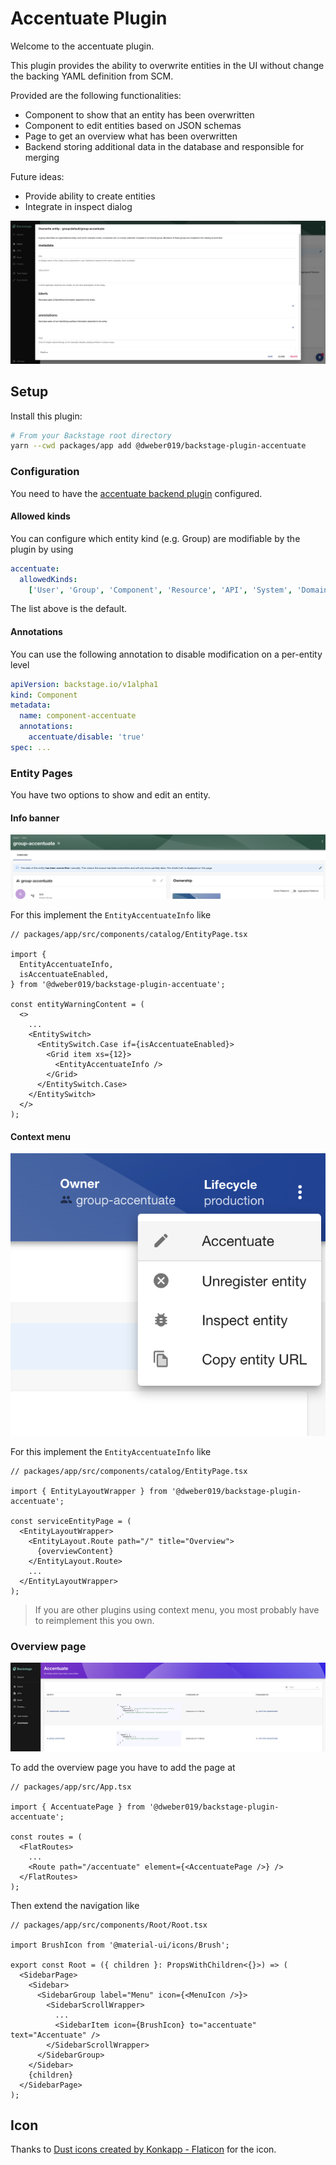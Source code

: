 # Accentuate Plugin

Welcome to the accentuate plugin.

This plugin provides the ability to overwrite entities in the UI without change the backing YAML definition from SCM.

Provided are the following functionalities:

- Component to show that an entity has been overwritten
- Component to edit entities based on JSON schemas
- Page to get an overview what has been overwritten
- Backend storing additional data in the database and responsible for merging

Future ideas:

- Provide ability to create entities
- Integrate in inspect dialog

![entity-json-schema-editor](./docs/entity-json-schema-editor.png)

## Setup

Install this plugin:

```bash
# From your Backstage root directory
yarn --cwd packages/app add @dweber019/backstage-plugin-accentuate
```

### Configuration

You need to have the [accentuate backend plugin](../accentuate-backend/README.md) configured.

#### Allowed kinds

You can configure which entity kind (e.g. Group) are modifiable by the plugin by using

```yaml
accentuate:
  allowedKinds:
    ['User', 'Group', 'Component', 'Resource', 'API', 'System', 'Domain']
```

The list above is the default.

#### Annotations

You can use the following annotation to disable modification on a per-entity level

```yaml
apiVersion: backstage.io/v1alpha1
kind: Component
metadata:
  name: component-accentuate
  annotations:
    accentuate/disable: 'true'
spec: ...
```

### Entity Pages

You have two options to show and edit an entity.

#### Info banner

![entity-info-banner](./docs/entity-info-banner.png)

For this implement the `EntityAccentuateInfo` like

```tsx
// packages/app/src/components/catalog/EntityPage.tsx

import {
  EntityAccentuateInfo,
  isAccentuateEnabled,
} from '@dweber019/backstage-plugin-accentuate';

const entityWarningContent = (
  <>
    ...
    <EntitySwitch>
      <EntitySwitch.Case if={isAccentuateEnabled}>
        <Grid item xs={12}>
          <EntityAccentuateInfo />
        </Grid>
      </EntitySwitch.Case>
    </EntitySwitch>
  </>
);
```

#### Context menu

![entity-context-menu](./docs/entity-context-menu.png)

For this implement the `EntityAccentuateInfo` like

```tsx
// packages/app/src/components/catalog/EntityPage.tsx

import { EntityLayoutWrapper } from '@dweber019/backstage-plugin-accentuate';

const serviceEntityPage = (
  <EntityLayoutWrapper>
    <EntityLayout.Route path="/" title="Overview">
      {overviewContent}
    </EntityLayout.Route>
    ...
  </EntityLayoutWrapper>
);
```

> If you are other plugins using context menu, you most probably have to reimplement this you own.

### Overview page

![page-overview](./docs/page-overview.png)

To add the overview page you have to add the page at

```tsx
// packages/app/src/App.tsx

import { AccentuatePage } from '@dweber019/backstage-plugin-accentuate';

const routes = (
  <FlatRoutes>
    ...
    <Route path="/accentuate" element={<AccentuatePage />} />
  </FlatRoutes>
);
```

Then extend the navigation like

```tsx
// packages/app/src/components/Root/Root.tsx

import BrushIcon from '@material-ui/icons/Brush';

export const Root = ({ children }: PropsWithChildren<{}>) => (
  <SidebarPage>
    <Sidebar>
      <SidebarGroup label="Menu" icon={<MenuIcon />}>
        <SidebarScrollWrapper>
          ...
          <SidebarItem icon={BrushIcon} to="accentuate" text="Accentuate" />
        </SidebarScrollWrapper>
      </SidebarGroup>
    </Sidebar>
    {children}
  </SidebarPage>
);
```

## Icon

Thanks to [Dust icons created by Konkapp - Flaticon](https://www.flaticon.com/free-icons/dust) for the icon.

